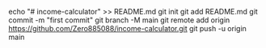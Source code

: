 echo "# income-calculator" >> README.md
git init
git add README.md
git commit -m "first commit"
git branch -M main
git remote add origin https://github.com/Zero885088/income-calculator.git
git push -u origin main
